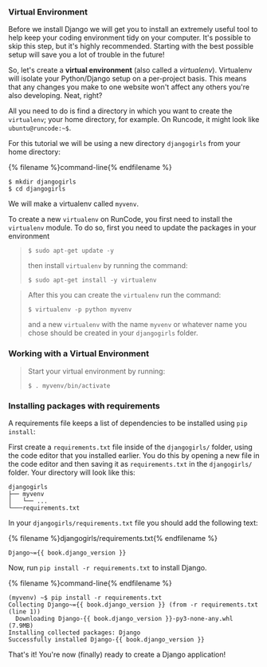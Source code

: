 ### Virtual Environment
Before we install Django we will get you to install an extremely useful tool to 
help keep your coding environment tidy on your computer. It's possible to skip 
this step, but it's highly recommended. 
Starting with the best possible setup will save you a lot of trouble in the future!

So, let's create a **virtual environment** (also called a *virtualenv*). 
Virtualenv will isolate your Python/Django setup on a per-project basis. 
This means that any changes you make to one website won't affect any others 
you're also developing. Neat, right?

All you need to do is find a directory in which you want to create the 
`virtualenv`; 
your home directory, for example. On Runcode, it might look like 
`ubuntu@runcode:~$`.

For this tutorial we will be using a new directory `djangogirls` from your home 
directory:

{% filename %}command-line{% endfilename %}
```
$ mkdir djangogirls
$ cd djangogirls
```

We will make a virtualenv called `myvenv`. 

To create a new `virtualenv` on RunCode, you first need to install the 
`virtualenv` module. To do so, first you need to update
the packages in your environment
>```
>$ sudo apt-get update -y
>```
> then install `virtualenv` by running the command:
>```
>$ sudo apt-get install -y virtualenv
>```

> After this you can create the `virtualenv` run the command:
>```
>$ virtualenv -p python myvenv
>```
> and a new `virtualenv` with the name `myvenv` or whatever name you chose 
should be created in your `djangogirls` folder.

### Working with a Virtual Environment
>Start your virtual environment by running:
>```
>$ . myvenv/bin/activate
>```

### Installing packages with requirements

A requirements file keeps a list of dependencies to be installed using
`pip install`:

First create a `requirements.txt` file inside of the `djangogirls/` folder, 
using the code editor that you installed earlier. 
You do this by opening a new file in the code editor and then saving it as 
`requirements.txt` in the `djangogirls/` folder. 
Your directory will look like this:

```
djangogirls
├── myvenv
│   └── ...
└───requirements.txt
```

In your `djangogirls/requirements.txt` file you should add the following text:

{% filename %}djangogirls/requirements.txt{% endfilename %}
```
Django~={{ book.django_version }}
```

Now, run `pip install -r requirements.txt` to install Django.

{% filename %}command-line{% endfilename %}
```
(myvenv) ~$ pip install -r requirements.txt
Collecting Django~={{ book.django_version }} (from -r requirements.txt (line 1))
  Downloading Django-{{ book.django_version }}-py3-none-any.whl (7.9MB)
Installing collected packages: Django
Successfully installed Django-{{ book.django_version }}
```

That's it! You're now (finally) ready to create a Django application!
